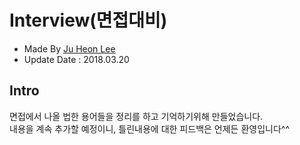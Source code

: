 # Interview(면접대비)
- Made By <a href="https://github.com/awdsza">Ju Heon Lee</a>
- Update Date : 2018.03.20

Intro
-------------
면접에서 나올 법한 용어들을 정리를 하고 기억하기위해 만들었습니다.
<br/>내용을 계속 추가할 예정이니, 틀린내용에 대한 피드백은 언제든 환영입니다^^

